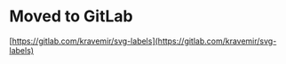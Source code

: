 Moved to GitLab
===============

[https://gitlab.com/kravemir/svg-labels](https://gitlab.com/kravemir/svg-labels)
